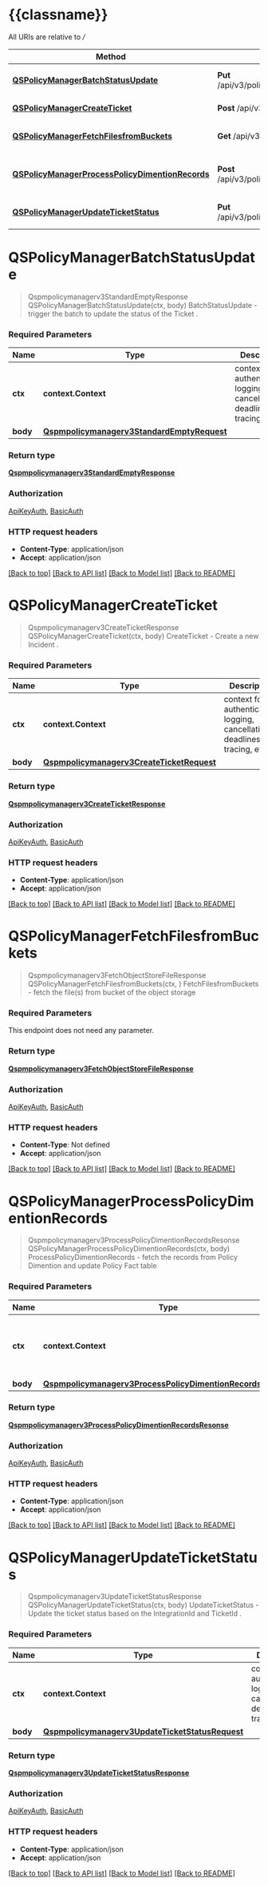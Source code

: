 # {{classname}}

All URIs are relative to */*

Method | HTTP request | Description
------------- | ------------- | -------------
[**QSPolicyManagerBatchStatusUpdate**](QSPolicyManagerApi.md#QSPolicyManagerBatchStatusUpdate) | **Put** /api/v3/policy_manager/tickets/status | BatchStatusUpdate - trigger the batch to update the status of the Ticket .
[**QSPolicyManagerCreateTicket**](QSPolicyManagerApi.md#QSPolicyManagerCreateTicket) | **Post** /api/v3/policy_manager/ticket | CreateTicket - Create a new Incident .
[**QSPolicyManagerFetchFilesfromBuckets**](QSPolicyManagerApi.md#QSPolicyManagerFetchFilesfromBuckets) | **Get** /api/v3/policy_manager/os-files | FetchFilesfromBuckets - fetch the file(s) from bucket of the object storage
[**QSPolicyManagerProcessPolicyDimentionRecords**](QSPolicyManagerApi.md#QSPolicyManagerProcessPolicyDimentionRecords) | **Post** /api/v3/policy_manager/policy/process | ProcessPolicyDimentionRecords - fetch the records from Policy Dimention and update Policy Fact table
[**QSPolicyManagerUpdateTicketStatus**](QSPolicyManagerApi.md#QSPolicyManagerUpdateTicketStatus) | **Put** /api/v3/policy_manager/ticket/status | UpdateTicketStatus - Update the ticket status based on the IntegrationId and TicketId .

# **QSPolicyManagerBatchStatusUpdate**
> Qspmpolicymanagerv3StandardEmptyResponse QSPolicyManagerBatchStatusUpdate(ctx, body)
BatchStatusUpdate - trigger the batch to update the status of the Ticket .

### Required Parameters

Name | Type | Description  | Notes
------------- | ------------- | ------------- | -------------
 **ctx** | **context.Context** | context for authentication, logging, cancellation, deadlines, tracing, etc.
  **body** | [**Qspmpolicymanagerv3StandardEmptyRequest**](Qspmpolicymanagerv3StandardEmptyRequest.md)|  | 

### Return type

[**Qspmpolicymanagerv3StandardEmptyResponse**](qspmpolicymanagerv3StandardEmptyResponse.md)

### Authorization

[ApiKeyAuth](../README.md#ApiKeyAuth), [BasicAuth](../README.md#BasicAuth)

### HTTP request headers

 - **Content-Type**: application/json
 - **Accept**: application/json

[[Back to top]](#) [[Back to API list]](../README.md#documentation-for-api-endpoints) [[Back to Model list]](../README.md#documentation-for-models) [[Back to README]](../README.md)

# **QSPolicyManagerCreateTicket**
> Qspmpolicymanagerv3CreateTicketResponse QSPolicyManagerCreateTicket(ctx, body)
CreateTicket - Create a new Incident .

### Required Parameters

Name | Type | Description  | Notes
------------- | ------------- | ------------- | -------------
 **ctx** | **context.Context** | context for authentication, logging, cancellation, deadlines, tracing, etc.
  **body** | [**Qspmpolicymanagerv3CreateTicketRequest**](Qspmpolicymanagerv3CreateTicketRequest.md)|  | 

### Return type

[**Qspmpolicymanagerv3CreateTicketResponse**](qspmpolicymanagerv3CreateTicketResponse.md)

### Authorization

[ApiKeyAuth](../README.md#ApiKeyAuth), [BasicAuth](../README.md#BasicAuth)

### HTTP request headers

 - **Content-Type**: application/json
 - **Accept**: application/json

[[Back to top]](#) [[Back to API list]](../README.md#documentation-for-api-endpoints) [[Back to Model list]](../README.md#documentation-for-models) [[Back to README]](../README.md)

# **QSPolicyManagerFetchFilesfromBuckets**
> Qspmpolicymanagerv3FetchObjectStoreFileResponse QSPolicyManagerFetchFilesfromBuckets(ctx, )
FetchFilesfromBuckets - fetch the file(s) from bucket of the object storage

### Required Parameters
This endpoint does not need any parameter.

### Return type

[**Qspmpolicymanagerv3FetchObjectStoreFileResponse**](qspmpolicymanagerv3FetchObjectStoreFileResponse.md)

### Authorization

[ApiKeyAuth](../README.md#ApiKeyAuth), [BasicAuth](../README.md#BasicAuth)

### HTTP request headers

 - **Content-Type**: Not defined
 - **Accept**: application/json

[[Back to top]](#) [[Back to API list]](../README.md#documentation-for-api-endpoints) [[Back to Model list]](../README.md#documentation-for-models) [[Back to README]](../README.md)

# **QSPolicyManagerProcessPolicyDimentionRecords**
> Qspmpolicymanagerv3ProcessPolicyDimentionRecordsResonse QSPolicyManagerProcessPolicyDimentionRecords(ctx, body)
ProcessPolicyDimentionRecords - fetch the records from Policy Dimention and update Policy Fact table

### Required Parameters

Name | Type | Description  | Notes
------------- | ------------- | ------------- | -------------
 **ctx** | **context.Context** | context for authentication, logging, cancellation, deadlines, tracing, etc.
  **body** | [**Qspmpolicymanagerv3ProcessPolicyDimentionRecordsRequest**](Qspmpolicymanagerv3ProcessPolicyDimentionRecordsRequest.md)|  | 

### Return type

[**Qspmpolicymanagerv3ProcessPolicyDimentionRecordsResonse**](qspmpolicymanagerv3ProcessPolicyDimentionRecordsResonse.md)

### Authorization

[ApiKeyAuth](../README.md#ApiKeyAuth), [BasicAuth](../README.md#BasicAuth)

### HTTP request headers

 - **Content-Type**: application/json
 - **Accept**: application/json

[[Back to top]](#) [[Back to API list]](../README.md#documentation-for-api-endpoints) [[Back to Model list]](../README.md#documentation-for-models) [[Back to README]](../README.md)

# **QSPolicyManagerUpdateTicketStatus**
> Qspmpolicymanagerv3UpdateTicketStatusResponse QSPolicyManagerUpdateTicketStatus(ctx, body)
UpdateTicketStatus - Update the ticket status based on the IntegrationId and TicketId .

### Required Parameters

Name | Type | Description  | Notes
------------- | ------------- | ------------- | -------------
 **ctx** | **context.Context** | context for authentication, logging, cancellation, deadlines, tracing, etc.
  **body** | [**Qspmpolicymanagerv3UpdateTicketStatusRequest**](Qspmpolicymanagerv3UpdateTicketStatusRequest.md)|  | 

### Return type

[**Qspmpolicymanagerv3UpdateTicketStatusResponse**](qspmpolicymanagerv3UpdateTicketStatusResponse.md)

### Authorization

[ApiKeyAuth](../README.md#ApiKeyAuth), [BasicAuth](../README.md#BasicAuth)

### HTTP request headers

 - **Content-Type**: application/json
 - **Accept**: application/json

[[Back to top]](#) [[Back to API list]](../README.md#documentation-for-api-endpoints) [[Back to Model list]](../README.md#documentation-for-models) [[Back to README]](../README.md)


